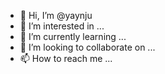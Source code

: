 - 👋 Hi, I’m @yaynju
- 👀 I’m interested in ...
- 🌱 I’m currently learning ...
- 💞️ I’m looking to collaborate on ...
- 📫 How to reach me ...

<!---
yaynju/yaynju is a ✨ special ✨ repository because its `README.md` (this file) appears on your GitHub profile.
You can click the Preview link to take a look at your changes.
--->
